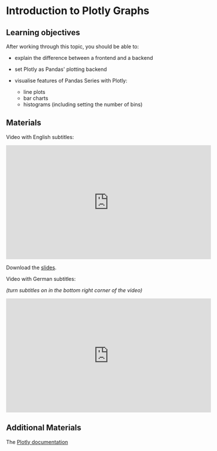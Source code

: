 # Introduction to Plotly Graphs

## Learning objectives

After working through this topic, you should be able to:

- explain the difference between a frontend and a backend

- set Plotly as Pandas' plotting backend

- visualise features of Pandas Series with Plotly:

  - line plots
  - bar charts
  - histograms (including setting the number of bins)

## Materials

Video with English subtitles:

<iframe
  src="https://electure.uni-bonn.de/paella7/ui/watch.html?id=5cf79a62-13bd-4b26-83cc-af51000a1fb3"
  width="560"
  height="311"
  frameborder="0"
  allowfullscreen
></iframe>

Download the [slides](plotly_graphs-plotly_intro.pdf).

Video with German subtitles:

*(turn subtitles on in the bottom right corner of the video)*

<iframe
  src="https://electure.uni-bonn.de/paella7/ui/watch.html?id=XXXXX"
  width="560"
  height="311"
  frameborder="0"
  allowfullscreen
></iframe>

## Additional Materials

The [Plotly documentation](https://plotly.com/python/)
